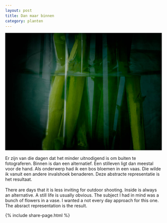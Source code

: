 ```yaml
---
layout: post
title: Dan maar binnen
category: planten
---
```


![planten](/images/planten.jpg)

Er zijn van die dagen dat het minder uitnodigend is om buiten te fotograferen. Binnen is dan een alternatief. Een stilleven ligt dan meestal voor de hand. Als onderwerp had ik een bos bloemen in een vaas. Die wilde ik vanuit een andere invalshoek benaderen. Deze abstracte representatie is het resultaat.
<br><br>
There are days that it is less inviting for outdoor shooting. Inside is always an alternative. A still life is usually obvious. The subject I had in mind was a bunch of flowers in a vase. I wanted a not every day approach for this one. The absract representation is the result.

{% include share-page.html %}